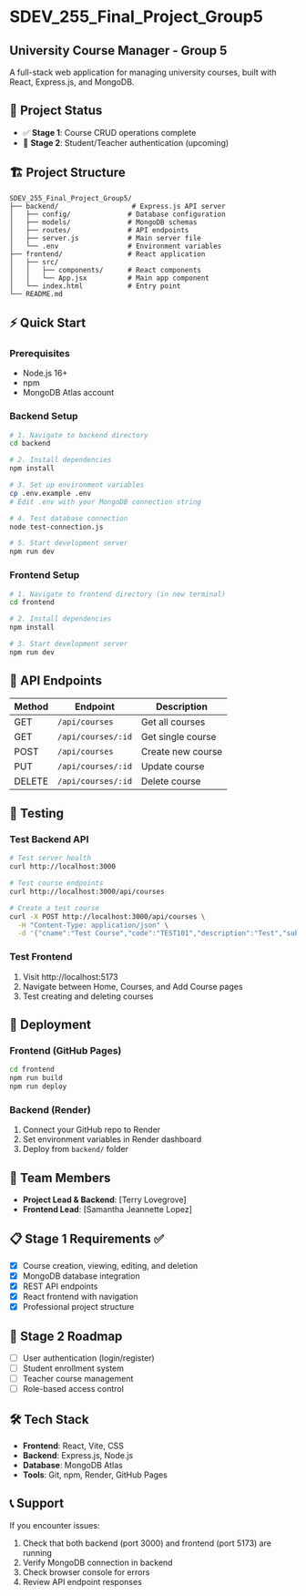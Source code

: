 # SDEV_255_Final_Project_Group5

## University Course Manager - Group 5

A full-stack web application for managing university courses, built with React, Express.js, and MongoDB.

## 🎯 Project Status

- ✅ **Stage 1**: Course CRUD operations complete
- 🚀 **Stage 2**: Student/Teacher authentication (upcoming)

## 🏗️ Project Structure

```
SDEV_255_Final_Project_Group5/
├── backend/                  # Express.js API server
│   ├── config/              # Database configuration
│   ├── models/              # MongoDB schemas
│   ├── routes/              # API endpoints
│   ├── server.js            # Main server file
│   └── .env                 # Environment variables
├── frontend/                # React application
│   ├── src/
│   │   ├── components/      # React components
│   │   └── App.jsx          # Main app component
│   └── index.html           # Entry point
└── README.md
```

## ⚡ Quick Start

### Prerequisites

- Node.js 16+
- npm
- MongoDB Atlas account

### Backend Setup

```bash
# 1. Navigate to backend directory
cd backend

# 2. Install dependencies
npm install

# 3. Set up environment variables
cp .env.example .env
# Edit .env with your MongoDB connection string

# 4. Test database connection
node test-connection.js

# 5. Start development server
npm run dev
```

### Frontend Setup

```bash
# 1. Navigate to frontend directory (in new terminal)
cd frontend

# 2. Install dependencies
npm install

# 3. Start development server
npm run dev
```

## 🔗 API Endpoints

| Method | Endpoint           | Description       |
| ------ | ------------------ | ----------------- |
| GET    | `/api/courses`     | Get all courses   |
| GET    | `/api/courses/:id` | Get single course |
| POST   | `/api/courses`     | Create new course |
| PUT    | `/api/courses/:id` | Update course     |
| DELETE | `/api/courses/:id` | Delete course     |

## 🧪 Testing

### Test Backend API

```bash
# Test server health
curl http://localhost:3000

# Test course endpoints
curl http://localhost:3000/api/courses

# Create a test course
curl -X POST http://localhost:3000/api/courses \
  -H "Content-Type: application/json" \
  -d '{"cname":"Test Course","code":"TEST101","description":"Test","subject_area":"CS","credits":3}'
```

### Test Frontend

1. Visit http://localhost:5173
2. Navigate between Home, Courses, and Add Course pages
3. Test creating and deleting courses

## 🚀 Deployment

### Frontend (GitHub Pages)

```bash
cd frontend
npm run build
npm run deploy
```

### Backend (Render)

1. Connect your GitHub repo to Render
2. Set environment variables in Render dashboard
3. Deploy from `backend/` folder

## 👥 Team Members

- **Project Lead & Backend**: [Terry Lovegrove]
- **Frontend Lead**: [Samantha Jeannette Lopez]

## 📋 Stage 1 Requirements ✅

- [x] Course creation, viewing, editing, and deletion
- [x] MongoDB database integration
- [x] REST API endpoints
- [x] React frontend with navigation
- [x] Professional project structure

## 🔮 Stage 2 Roadmap

- [ ] User authentication (login/register)
- [ ] Student enrollment system
- [ ] Teacher course management
- [ ] Role-based access control

## 🛠️ Tech Stack

- **Frontend**: React, Vite, CSS
- **Backend**: Express.js, Node.js
- **Database**: MongoDB Atlas
- **Tools**: Git, npm, Render, GitHub Pages

## 📞 Support

If you encounter issues:

1. Check that both backend (port 3000) and frontend (port 5173) are running
2. Verify MongoDB connection in backend
3. Check browser console for errors
4. Review API endpoint responses
